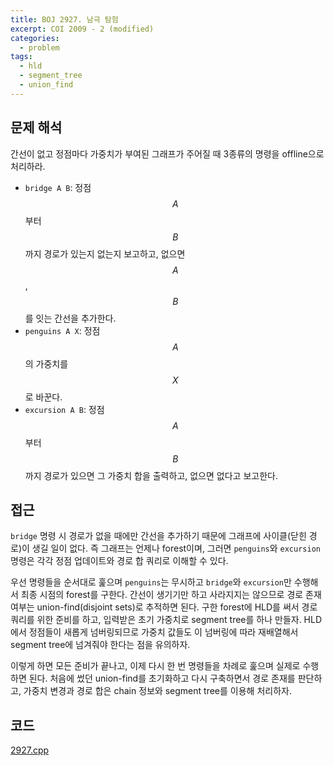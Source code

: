 ```yaml
---
title: BOJ 2927. 남극 탐험
excerpt: COI 2009 - 2 (modified)
categories:
  - problem
tags:
  - hld
  - segment_tree
  - union_find
---
```


## 문제 해석

간선이 없고 정점마다 가중치가 부여된 그래프가 주어질 때 3종류의 명령을 offline으로 처리하라.

- `bridge A B`: 정점 $$A$$부터 $$B$$까지 경로가 있는지 없는지 보고하고, 없으면 $$A$$, $$B$$를 잇는 간선을 추가한다.
- `penguins A X`: 정점 $$A$$의 가중치를 $$X$$로 바꾼다.
- `excursion A B`: 정점 $$A$$부터 $$B$$까지 경로가 있으면 그 가중치 합을 출력하고, 없으면 없다고 보고한다.

## 접근

`bridge` 명령 시 경로가 없을 때에만 간선을 추가하기 때문에 그래프에 사이클(닫힌 경로)이 생길 일이 없다. 즉 그래프는 언제나 forest이며, 그러면 `penguins`와 `excursion` 명령은 각각 정점 업데이트와 경로 합 쿼리로 이해할 수 있다.

우선 명령들을 순서대로 훑으며 `penguins`는 무시하고 `bridge`와 `excursion`만 수행해서 최종 시점의 forest를 구한다. 간선이 생기기만 하고 사라지지는 않으므로 경로 존재 여부는 union-find(disjoint sets)로 추적하면 된다. 구한 forest에 HLD를 써서 경로 쿼리를 위한 준비를 하고, 입력받은 초기 가중치로 segment tree를 하나 만들자. HLD에서 정점들이 새롭게 넘버링되므로 가중치 값들도 이 넘버링에 따라 재배열해서 segment tree에 넘겨줘야 한다는 점을 유의하자.

이렇게 하면 모든 준비가 끝나고, 이제 다시 한 번 명령들을 차례로 훑으며 실제로 수행하면 된다. 처음에 썼던 union-find를 초기화하고 다시 구축하면서 경로 존재를 판단하고, 가중치 변경과 경로 합은 chain 정보와 segment tree를 이용해 처리하자.

## 코드

[2927.cpp](https://github.com/zenith82114/boj-solve/blob/master/src/2927.cpp)
